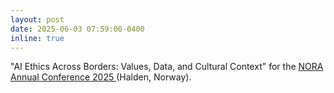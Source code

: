 ```yaml
---
layout: post
date: 2025-06-03 07:59:00-0400
inline: true
---
```


"AI Ethics Across Borders: Values, Data, and Cultural Context" for the [NORA Annual Conference 2025
](https://www.nora.ai/nora-conferences/annual-conference-2025/) (Halden, Norway).